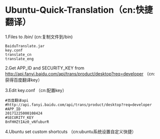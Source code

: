 # Ubuntu-Quick-Translation（cn:快捷翻译）   

1.Files to /bin/ 
(cn:复制文件到/bin)   

    BaiduTranslate.jar
    key.conf
    translate_cn
    translate_eng   
  
2.Get APP_ID and SECURITY_KEY from http://api.fanyi.baidu.com/api/trans/product/desktop?req=developer 
（cn:获得百度翻译key）    

3.Edit key.conf 
（cn:配置key）    

    #百度翻译api 
    #http://api.fanyi.baidu.com/api/trans/product/desktop?req=developer
    #APP_ID
    20171225000108424
    #SECURITY_KEY
    8nFHHZtIAz0_vNfuburR

4.Ubuntu set custom shortcuts 
（cn:ubuntu系统设置自定义快捷）
